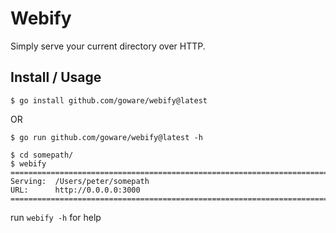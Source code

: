 Webify
======

Simply serve your current directory over HTTP.

## Install / Usage

```shell
$ go install github.com/goware/webify@latest
```

OR

```shell
$ go run github.com/goware/webify@latest -h
```

```shell
$ cd somepath/
$ webify
================================================================================
Serving:  /Users/peter/somepath
URL:      http://0.0.0.0:3000
================================================================================
```

run `webify -h` for help
